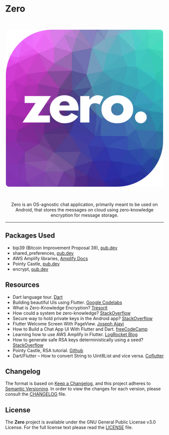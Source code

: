 # Zero

<br />
<p align="center">
    <img src="app/assets/images/zero_rounded.png" alt="Zero Logo" width="500px"  />
</p>
<br />

<p align="center">Zero is an OS-agnostic chat application, primarily meant to be used on Android, that stores the messages on cloud using zero-knowledge encryption for message storage.</p>

---
## Packages Used
- bip39 (Bitcoin Improvement Proposal 39), [pub.dev](https://pub.dev/packages/bip39)
- shared_preferences, [pub.dev](https://pub.dev/packages/shared_preferences)
- AWS Amplify libraries, [Amplify Docs](https://docs.amplify.aws/lib/q/platform/flutter/)
- Pointy Castle, [pub.dev](https://pub.dev/packages/pointycastle)
- encrypt, [pub.dev](https://pub.dev/packages/encrypt)

## Resources
- Dart language tour. [Dart](https://dart.dev/guides/language/language-tour)
- Building beautiful UIs using Flutter. [Google Codelabs](https://codelabs.developers.google.com/codelabs/flutter)
- What is Zero-Knowledge Encryption? [Tresorit](https://tresorit.com/blog/zero-knowledge-encryption/)
- How could a system be zero-knowledge? [StackOverflow](https://security.stackexchange.com/a/66324)
- Secure way to hold private keys in the Android app? [StackOverflow](https://security.stackexchange.com/a/242398)
- Flutter Welcome Screen With PageView. [Joseph Ajayi](https://medium.com/@adekoyeajayi/flutter-welcome-screen-with-pageview-624e20001bdb)
- How to Build a Chat App UI With Flutter and Dart. [freeCodeCamp](https://www.freecodecamp.org/news/build-a-chat-app-ui-with-flutter/)
- Learning how to use AWS Amplify in Flutter. [LogRocket Blog](https://blog.logrocket.com/learning-aws-amplify-flutter/)
- How to generate safe RSA keys deterministically using a seed? [StackOverflow](https://stackoverflow.com/a/72047475)
- Pointy Castle, RSA tutorial. [Github](https://github.com/bcgit/pc-dart/blob/master/tutorials/rsa.md)
- Dart/Flutter – How to convert String to Uint8List and vice versa. [Coflutter](https://coflutter.com/dart-flutter-how-to-convert-string-to-uint8list/)

## Changelog
The format is based on [Keep a Changelog](https://keepachangelog.com/en/1.0.0/),
and this project adheres to [Semantic Versioning](https://semver.org/spec/v2.0.0.html). In order to view the
changes for each version, please consult the [CHANGELOG](CHANGELOG.md) file.

## License
The **Zero** project is available under the GNU General Public License v3.0 License.
For the full license text please read the [LICENSE](LICENSE) file.